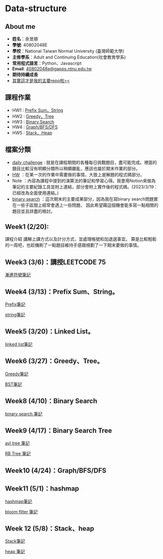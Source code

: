 # Data-structure

## About me

- **姓名**：余昱頫
- **學號**: 40802048E
- **學校**：National Taiwan Normal University (臺灣師範大學)
- **主修學系**：Adult and Continuing Education(社會教育學系)
- **常用程式語言**：Python、Javascript
- **Email**: 40802048e@gapps.ntnu.edu.tw
- **期待持續成長**
- [其實這才是我的主要repo啦><](https://github.com/banshee0716/Leetcode)

## 課程作業

- HW1 : [Prefix Sum、String](https://www.youtube.com/watch?v=GkBrdpy9IUg&feature=youtu.be)
- HW2 : [Greedy、Tree](https://www.youtube.com/watch?v=-2kUnGiv5_g&feature=youtu.be&ab_channel=ChenJacky)
- HW3 : [Binary Search]()
- HW4 : [Graph/BFS/DFS]()
- HW5 : [Stack、Heap]()

## 檔案分類

- [daily challenge](https://github.com/banshee0716/data-structure/tree/master/daily%20challenge) : 就是在課程期間的各種每日挑戰題目，盡可能完成。裡面的題目比較沒有明顯分類所以稍顯雜亂，應該也屬於期末作業的部分。
- [HW](TODO) ：在某一次的作業中需要做的事情，大致上是解題的程式碼部分。
- Note ：內容為課程中提到的演算法的筆記和學習心得。我會用Notion來做為筆記的主要紀錄工具並附上連結，部分會附上實作後的程式碼。(2023/3/19：已經改為全面使用連結。)
- [binary search](https://github.com/banshee0716/data-structure/tree/master/binary%20search)
：這次期末的主要成果部分，因為我在寫binary search問題實在一些子區間上經常會遇上一些問題，
因此希望藉這個機會能多寫一點相關的題目並且詳盡的檢討。

## Week1 (2/20):

課程介紹 講解上課方式以及計分方式，並處理帳號和加退選事宜。 算是比較輕鬆的一周吧，也趁機刷了一點題目維持手感跟規劃了一下期末要做的事情。

## Week3 (3/6)：講授LEETCODE 75
[漸進符號筆記](https://sphenoid-sky-503.notion.site/Asymptotic-Notation-79aac38e7bb9435ebd513fdbdbb5daea)
## Week4 (3/13)：Prefix Sum、String。
[Prefix筆記](https://sphenoid-sky-503.notion.site/Prefix-sum-9ce63ba18ee244f08ee8cf83b42abde8) <br>

[string筆記](https://sphenoid-sky-503.notion.site/String-c73fcdf8b96d45aa8491c429fd14f2b0)
## Week5 (3/20)：Linked List。
[linked list筆記](https://sphenoid-sky-503.notion.site/Linked-list-3fbb4410dede4b18bd03d801a461ff9c)
## Week6 (3/27)：Greedy、Tree。

[Greedy筆記](https://sphenoid-sky-503.notion.site/greedy-08ec382504914d68bf7950d85c4a741c)

[BST筆記](https://sphenoid-sky-503.notion.site/Binary-Search-Tree-7190cdffb30a4178a1e66f42ca8df1f7)

## Week8 (4/10)：Binary Search

[binary search 筆記](https://sphenoid-sky-503.notion.site/Binary-search-863620e44cc54f0f87882f907031a7f8)
## Week9 (4/17)：Binary Search Tree
[avl tree 筆記](https://sphenoid-sky-503.notion.site/AVL-Tree-92f5a7ef342b4068821f7d78fb1f304c)

[RB Tree 筆記](https://sphenoid-sky-503.notion.site/Red-Black-Tree-4367716393d84bbf9c3abafa83345359)
## Week10 (4/24)：Graph/BFS/DFS

## Week11 (5/1)：hashmap

[hashmap筆記](https://sphenoid-sky-503.notion.site/Hash-map-74d70312320b492887432a85273edd9e)

[bloom filter 筆記](https://sphenoid-sky-503.notion.site/Bloom-filter-65b2a223844c42a490d9b71f80f88f65)

## Week 12 (5/8)：Stack、heap


[Stack筆記](https://sphenoid-sky-503.notion.site/Stack-6df34f01a75a45fcbb077e8b3af3c582)

[heap 筆記](https://sphenoid-sky-503.notion.site/Heap-aca66687c2ed44cd854a522a50d0cd81)